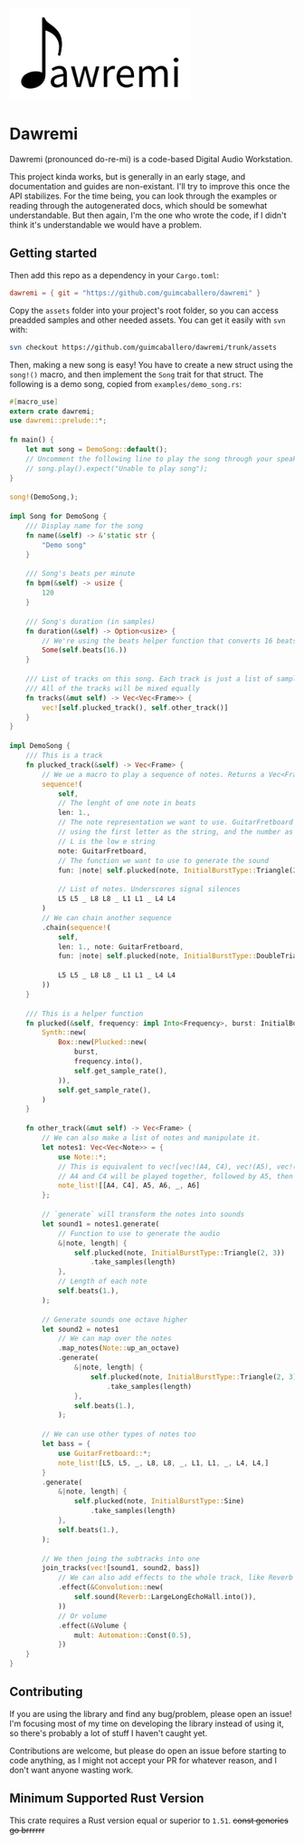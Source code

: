 <img src="/images/logo.png" width="320px">

# Dawremi

Dawremi (pronounced do-re-mi) is a code-based Digital Audio Workstation.

This project kinda works, but is generally in an early stage, and documentation and guides are non-existant. I'll try to improve this once the API stabilizes. For the time being, you can look through the examples or reading through the autogenerated docs, which should be somewhat understandable. But then again, I'm the one who wrote the code, if I didn't think it's understandable we would have a problem.

## Getting started

Then add this repo as a dependency in your `Cargo.toml`:

```toml
dawremi = { git = "https://github.com/guimcaballero/dawremi" }
```

Copy the `assets` folder into your project's root folder, so you can access preadded samples and other needed assets. You can get it easily with `svn` with:

```bash
svn checkout https://github.com/guimcaballero/dawremi/trunk/assets
```

Then, making a new song is easy! You have to create a new struct using the `song!()` macro, and then implement the `Song` trait for that struct. The following is a demo song, copied from `examples/demo_song.rs`:

```rust
#[macro_use]
extern crate dawremi;
use dawremi::prelude::*;

fn main() {
    let mut song = DemoSong::default();
    // Uncomment the following line to play the song through your speakers
    // song.play().expect("Unable to play song");
}

song!(DemoSong,);

impl Song for DemoSong {
    /// Display name for the song
    fn name(&self) -> &'static str {
        "Demo song"
    }

    /// Song's beats per minute
    fn bpm(&self) -> usize {
        120
    }

    /// Song's duration (in samples)
    fn duration(&self) -> Option<usize> {
        // We're using the beats helper function that converts 16 beats to the number of samples to take
        Some(self.beats(16.))
    }

    /// List of tracks on this song. Each track is just a list of samples (Vec<Frame>)
    /// All of the tracks will be mixed equally
    fn tracks(&mut self) -> Vec<Vec<Frame>> {
        vec![self.plucked_track(), self.other_track()]
    }
}

impl DemoSong {
    /// This is a track
    fn plucked_track(&self) -> Vec<Frame> {
        // We ue a macro to play a sequence of notes. Returns a Vec<Frame>
        sequence!(
            self,
            // The lenght of one note in beats
            len: 1.,
            // The note representation we want to use. GuitarFretboard simulates a guitar tab,
            // using the first letter as the string, and the number as the finger position
            // L is the low e string
            note: GuitarFretboard,
            // The function we want to use to generate the sound
            fun: |note| self.plucked(note, InitialBurstType::Triangle(2, 3)),

            // List of notes. Underscores signal silences
            L5 L5 _ L8 L8 _ L1 L1 _ L4 L4
        )
        // We can chain another sequence
        .chain(sequence!(
            self,
            len: 1., note: GuitarFretboard,
            fun: |note| self.plucked(note, InitialBurstType::DoubleTriangle),

            L5 L5 _ L8 L8 _ L1 L1 _ L4 L4
        ))
    }

    /// This is a helper function
    fn plucked(&self, frequency: impl Into<Frequency>, burst: InitialBurstType) -> Synth {
        Synth::new(
            Box::new(Plucked::new(
                burst,
                frequency.into(),
                self.get_sample_rate(),
            )),
            self.get_sample_rate(),
        )
    }

    fn other_track(&mut self) -> Vec<Frame> {
        // We can also make a list of notes and manipulate it.
        let notes1: Vec<Vec<Note>> = {
            use Note::*;
            // This is equivalent to vec![vec!(A4, C4), vec!(A5), vec!(A6), vec!(), vec!(A6)]
            // A4 and C4 will be played together, followed by A5, then A6, then a silence, then A6
            note_list![[A4, C4], A5, A6, _, A6]
        };

        // `generate` will transform the notes into sounds
        let sound1 = notes1.generate(
            // Function to use to generate the audio
            &|note, length| {
                self.plucked(note, InitialBurstType::Triangle(2, 3))
                    .take_samples(length)
            },
            // Length of each note
            self.beats(1.),
        );

        // Generate sounds one octave higher
        let sound2 = notes1
            // We can map over the notes
            .map_notes(Note::up_an_octave)
            .generate(
                &|note, length| {
                    self.plucked(note, InitialBurstType::Triangle(2, 3))
                        .take_samples(length)
                },
                self.beats(1.),
            );

        // We can use other types of notes too
        let bass = {
            use GuitarFretboard::*;
            note_list![L5, L5, _, L8, L8, _, L1, L1, _, L4, L4,]
        }
        .generate(
            &|note, length| {
                self.plucked(note, InitialBurstType::Sine)
                    .take_samples(length)
            },
            self.beats(1.),
        );

        // We then joing the subtracks into one
        join_tracks(vec![sound1, sound2, bass])
            // We can also add effects to the whole track, like Reverb (using convolution)
            .effect(&Convolution::new(
                self.sound(Reverb::LargeLongEchoHall.into()),
            ))
            // Or volume
            .effect(&Volume {
                mult: Automation::Const(0.5),
            })
    }
}
```

## Contributing

If you are using the library and find any bug/problem, please open an issue! I'm focusing most of my time on developing the library instead of using it, so there's probably a lot of stuff I haven't caught yet.

Contributions are welcome, but please do open an issue before starting to code anything, as I might not accept your PR for whatever reason, and I don't want anyone wasting work.

## Minimum Supported Rust Version

This crate requires a Rust version equal or superior to `1.51`. ~~const generics go brrrrrr~~
